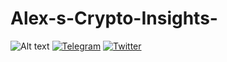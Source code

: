 # Alex-s-Crypto-Insights-
![Alt text](https://i.giphy.com/media/v1.Y2lkPTc5MGI3NjExOW0zMm43cnhrZWFtdXlsaDJ1NWlld285OXVmMzJva29reTVpdTU2OSZlcD12MV9pbnRlcm5hbF9naWZfYnlfaWQmY3Q9Zw/ua7vVw9awZKWwLSYpW/giphy.gif)
[![Telegram](https://img.shields.io/badge/Telegram-Join%20me%20on%20Telegram-0088cc?style=flat&logo=telegram&logoColor=white)](https://t.me/AlexsCryptoInsights8778) [![Twitter](https://img.shields.io/badge/Twitter-Follow%20me%20on%20Twitter-1DA1F2?style=flat&logo=x&logoColor=white)](https://x.com/AlexCrypto55)





